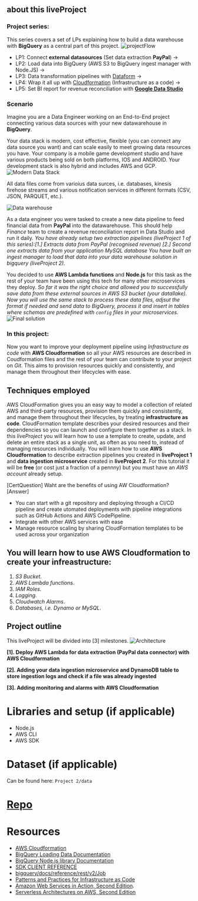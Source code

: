
## about this liveProject
### Project series: 
This series covers a set of LPs explaining how to build a data warehouse with **BigQuery** as a central part of this project.
![projectFlow](https://mydataschool.com/liveprojects/img/projectFlow.drawio.png)

* LP1: Connect **external datasources** (Set data extraction **PayPal**) -> 
* LP2: Load data into BigQuery (AWS S3 to BigQuery ingest manager with Node.JS) -> 
* LP3: Data transformation pipelines with [Dataform](dataform.co) -> 
* LP4: Wrap it all up with [Cloudformation](https://aws.amazon.com/cloudformation/) (Infrastructure as a code) ->
* LP5: Set BI report for revenue reconciliation with [**Google Data Studio**](https://datastudio.google.com/u/0/navigation/reporting)

### Scenario
Imagine you are a Data Engineer working on an End-to-End project connecting various data sources with your new datawarehouse in **BigQuery**.

Your data stack is modern, cost effective, flexible (you can connect any data source you want) and can scale easily to meet growing data resources you have. Your company is a mobile game development studio and have various products being sold on both platforms, IOS and ANDROID. Your development stack is also hybrid and includes AWS and GCP. 
![Modern Data Stack](https://mydataschool.com/liveprojects/img/modernDataStack.png)

All data files come from varioius data surces, i.e. databases, kinesis firehose streams and various notification services in different formats (CSV, JSON, PARQUET, etc.). 

![Data warehouse](https://mydataschool.com/liveprojects/img/externalDataBigQuery.png)

As a data engineer you were tasked to create a new data pipeline to feed financial data from **PayPal** into the datawarehouse. This should help *Finance* team to create a revenue reconciliation report in Data Studio and run it daily. *You have already setup two extraction pipelines (liveProject 1 of this series):[1.] Extracts data from PayPal (recognised revenue) [2.] Second one extracts data from your application MySQL database*
*You have built an ingest manager to load that data into your data warehouse solution in bigquery (liveProject 2).*

You decided to use **AWS Lambda functions** and **Node.js** for this task as the rest of your team have been using this tech for many other microservices they deploy.
*So far it was the right choice and allowed you to successfully save data from these external sources in AWS S3 bucket (your datallake). Now you will use the same stack to process these data files, adjsut the format if needed and send data to BigQuery, process it and insert in tables where schemas are predefined with `config` files in your microservices.*
![Final solution](https://mydataschool.com/liveprojects/img/ingestManager.drawio.png)

### In this project:
Now you want to improve your deployment pipeline using *Infrastructure as code* with **AWS Cloudformation** so all your AWS resources are described in Coudformation files and the rest of your team can contribute to your project on *Git*. This aims to provision resources quickly and consistently, and manage them throughout their lifecycles with ease.



## Techniques employed

AWS CloudFormation gives you an easy way to model a collection of related AWS and third-party resources, provision them quickly and consistently, and manage them throughout their lifecycles, by treating **infrastructure as code**. CloudFormation template describes your desired resources and their dependencies so you can launch and configure them together as a stack.
In this *liveProject* you will learn how to use a template to create, update, and delete an entire stack as a single unit, as often as you need to, instead of managing resources individually.
You will learn how to use **AWS Cloudformation** to describe extraction pipelines you created in **liveProject 1** and **data ingestion microservice** created in **liveProject 2**.
For this tutorial it will be **free** (or cost just a fraction of a pennny) but you must have an *AWS account* already setup.

[CertQuestion] Waht are the benefits of using AW Cloudformation?
[Answer]
- You can start with a git repository and deploying through a CI/CD pipeline and create utomated deployments with pipeline integrations such as GitHub Actions and AWS CodePipeline.
- Integrate with other AWS services with ease
- Manage resource scaling by sharing CloudFormation templates to be used across your organization


## You will learn how to use AWS Cloudformation to create your infreastructure:
1. *S3 Bucket*.
2. *AWS Lambda functions*.
3. *IAM Roles*.
4. *Logging*.
5. *Cloudwatch Alarms*.
6. *Databases, i.e. Dynamo or MySQL*.


## Project outline

This liveProject will be divided into [3] milestones.
![Architecture](https://mydataschool.com/liveprojects/img/serviceArchitecture.png)

**[1]. Deploy AWS Lambda for data extraction (PayPal data connector) with AWS Cloudformation**

**[2]. Adding your data ingestion microservice and DynamoDB table to store ingestion logs and check if a file was already ingested**

**[3]. Adding monitoring and alarms with AWS Cloudformation**

# Libraries and setup (if applicable)

- Node.js
- AWS CLI
- AWS SDK

# Dataset (if applicable)
Can be found here: `Project 2/data`

# [Repo](https://github.com/mshakhomirov/datawarehouseAdvanced/)

# Resources
*   [AWS Cloudformation](https://aws.amazon.com/cloudformation/)
*   [BigQuery Loading Data Documentation](https://cloud.google.com/bigquery/docs/loading-data)
*   [BigQuery Node.js library Documentation](https://googleapis.dev/nodejs/bigquery/4.1.3/Table.html#load)
*   [SDK CLIENT REFERENCE](https://googleapis.dev/nodejs/bigquery/latest/Table.html#get)
*   [bigquery/docs/reference/rest/v2/Job](https://cloud.google.com/bigquery/docs/reference/rest/v2/Job#JobConfigurationLoad)
*   [Patterns and Practices for Infrastructure as Code](https://www.manning.com/books/patterns-and-practices-for-infrastructure-as-code?query=Patterns%20and%20Practices%20for%20Infrastructure%20as%20Code)
*   [Amazon Web Services in Action, Second Edition](https://www.manning.com/books/amazon-web-services-in-action-second-edition?query=Amazon%20Web%20Services%20in%20Action,%20Second%20Edition).
*   [Serverless Architectures on AWS, Second Edition](https://www.manning.com/books/serverless-architectures-on-aws-second-edition?query=Serverless%20Architectures%20on%20AWS)
